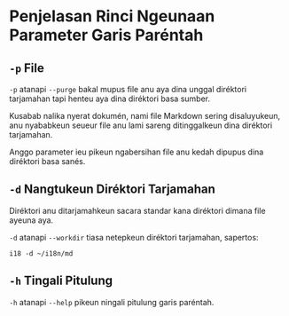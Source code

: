 # Penjelasan Rinci Ngeunaan Parameter Garis Paréntah

## `-p` File

`-p` atanapi `--purge` bakal mupus file anu aya dina unggal diréktori tarjamahan tapi henteu aya dina diréktori basa sumber.

Kusabab nalika nyerat dokumén, nami file Markdown sering disaluyukeun, anu nyababkeun seueur file anu lami sareng ditinggalkeun dina diréktori tarjamahan.

Anggo parameter ieu pikeun ngabersihan file anu kedah dipupus dina diréktori basa sanés.

## `-d` Nangtukeun Diréktori Tarjamahan

Diréktori anu ditarjamahkeun sacara standar kana diréktori dimana file ayeuna aya.

`-d` atanapi `--workdir` tiasa netepkeun diréktori tarjamahan, sapertos:

```
i18 -d ~/i18n/md
```

## `-h` Tingali Pitulung

`-h` atanapi `--help` pikeun ningali pitulung garis paréntah.